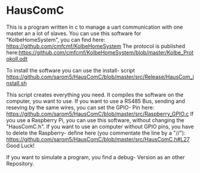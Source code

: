 # HausComC

This is a program written in c to manage a uart communication with one master an a lot of slaves. You can use this software for "KolbeHomeSystem", you can find here: https://github.com/cmfcmf/KolbeHomeSystem
The protocol is published here:https://github.com/cmfcmf/KolbeHomeSystem/blob/master/Kolbe_Protokoll.odt

To install the software you can use the install- script https://github.com/sarom5/HausComC/blob/master/src/Release/HausCom_install.sh

This script creates everything you need. It compiles the software on the computer, you want to use.
If you want to use a RS485 Bus, sending and reseving by the same wires, you can set the GPIO- Pin here: https://github.com/sarom5/HausComC/blob/master/src/Raspberry_GPIO.c
If you use a Raspberry Pi, you can use this software, without changing the "HausComC.h". If you want to use an computer without GPIO pins, you have to delete the Raspberry- define here (you commentate the line by a "//"): https://github.com/sarom5/HausComC/blob/master/src/HausComC.h#L27
Good Luck!

If you want to simulate a program, you find a debug- Version as an other Repository.
